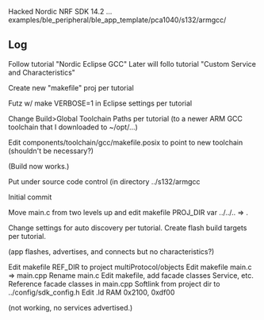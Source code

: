 
Hacked Nordic NRF SDK 14.2 ... examples/ble_peripheral/ble_app_template/pca1040/s132/armgcc/

Log
-

Follow tutorial "Nordic Eclipse GCC"
Later will follo tutorial "Custom Service and Characteristics"

Create new "makefile" proj per tutorial

Futz w/ make VERBOSE=1 in Eclipse settings per tutorial

Change Build>Global Toolchain Paths per tutorial (to a newer ARM GCC toolchain that I downloaded to ~/opt/...)

Edit components/toolchain/gcc/makefile.posix to point to new toolchain (shouldn't be necessary?)

(Build now works.)

Put under source code control (in directory ../s132/armgcc

Initial commit

Move main.c from two levels up and edit makefile PROJ_DIR var ../../.. => .

Change settings for auto discovery per tutorial.
Create flash build targets per tutorial.

(app flashes, advertises, and connects but no characteristics?)

Edit makefile REF_DIR to project multiProtocol/objects
Edit makefile main.c => main.cpp
Rename main.c
Edit makefile, add facade classes Service, etc.
Reference facade classes in main.cpp
Softlink from project dir to ../config/sdk_config.h
Edit .ld RAM 0x2100, 0xdf00

(not working, no services advertised.)






